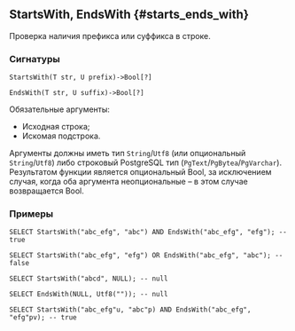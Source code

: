 ## StartsWith, EndsWith {#starts_ends_with}

Проверка наличия префикса или суффикса в строке.

### Сигнатуры

```
StartsWith(T str, U prefix)->Bool[?]

EndsWith(T str, U suffix)->Bool[?]
```

Обязательные аргументы:

* Исходная строка;
* Искомая подстрока.

Аргументы должны иметь тип `String`/`Utf8` (или опциональный `String`/`Utf8`) либо строковый PostgreSQL тип (`PgText`/`PgBytea`/`PgVarchar`).
Результатом функции является опциональный Bool, за исключением случая, когда оба аргумента неопциональные – в этом случае возвращается Bool.

### Примеры

``` yql
SELECT StartsWith("abc_efg", "abc") AND EndsWith("abc_efg", "efg"); -- true
```
``` yql
SELECT StartsWith("abc_efg", "efg") OR EndsWith("abc_efg", "abc"); -- false
```
``` yql
SELECT StartsWith("abcd", NULL); -- null
```
``` yql
SELECT EndsWith(NULL, Utf8("")); -- null
```
``` yql
SELECT StartsWith("abc_efg"u, "abc"p) AND EndsWith("abc_efg", "efg"pv); -- true
```
